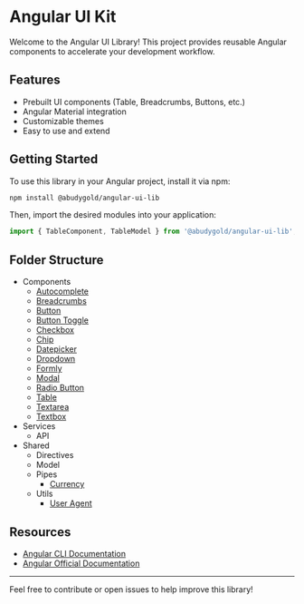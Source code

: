 # Angular UI Kit

Welcome to the Angular UI Library! This project provides reusable Angular components to accelerate your development workflow.

## Features

- Prebuilt UI components (Table, Breadcrumbs, Buttons, etc.)
- Angular Material integration
- Customizable themes
- Easy to use and extend

## Getting Started

To use this library in your Angular project, install it via npm:

```bash
npm install @abudygold/angular-ui-lib
```

Then, import the desired modules into your application:

```typescript
import { TableComponent, TableModel } from '@abudygold/angular-ui-lib';
```

## Folder Structure

- Components
  - [Autocomplete](https://github.com/abudygold/angular-ui-lib/blob/main/projects/angular-ui-lib/README-FORM.md)
  - [Breadcrumbs](https://github.com/abudygold/angular-ui-lib/blob/main/projects/angular-ui-lib/README-BREADCRUMB.md)
  - [Button](https://github.com/abudygold/angular-ui-lib/blob/main/projects/angular-ui-lib/README-BUTTON.md)
  - [Button Toggle](https://github.com/abudygold/angular-ui-lib/blob/main/projects/angular-ui-lib/README-FORM.md)
  - [Checkbox](https://github.com/abudygold/angular-ui-lib/blob/main/projects/angular-ui-lib/README-FORM.md)
  - [Chip](https://github.com/abudygold/angular-ui-lib/blob/main/projects/angular-ui-lib/README-FORM.md)
  - [Datepicker](https://github.com/abudygold/angular-ui-lib/blob/main/projects/angular-ui-lib/README-FORM.md)
  - [Dropdown](https://github.com/abudygold/angular-ui-lib/blob/main/projects/angular-ui-lib/README-FORM.md)
  - [Formly](https://github.com/abudygold/angular-ui-lib/blob/main/projects/angular-ui-lib/README-FORM.md)
  - [Modal](https://github.com/abudygold/angular-ui-lib/blob/main/projects/angular-ui-lib/README-MODAL.md)
  - [Radio Button](https://github.com/abudygold/angular-ui-lib/blob/main/projects/angular-ui-lib/README-FORM.md)
  - [Table](https://github.com/abudygold/angular-ui-lib/blob/main/projects/angular-ui-lib/README-TABLE.md)
  - [Textarea](https://github.com/abudygold/angular-ui-lib/blob/main/projects/angular-ui-lib/README-FORM.md)
  - [Textbox](https://github.com/abudygold/angular-ui-lib/blob/main/projects/angular-ui-lib/README-FORM.md)
- Services
  - API
- Shared
  - Directives
  - Model
  - Pipes
    - [Currency](https://github.com/abudygold/angular-ui-lib/blob/main/projects/angular-ui-lib/README-CURRENCY.md)
  - Utils
    - [User Agent](https://github.com/abudygold/angular-ui-lib/blob/main/projects/angular-ui-lib/README-USER-AGENT.md)

## Resources

- [Angular CLI Documentation](https://angular.dev/tools/cli)
- [Angular Official Documentation](https://angular.dev/)

---

Feel free to contribute or open issues to help improve this library!
